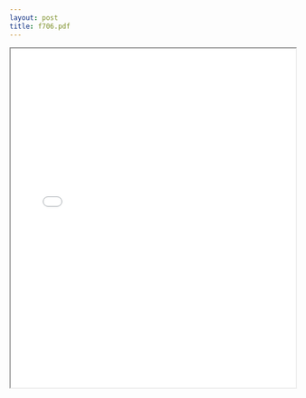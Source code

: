 ```yaml
---
layout: post
title: f706.pdf
---
```


<div class="pdf-container">
<iframe src="irs.ea/assets/pdfs/f706.pdf" height="600" width="100%" allowFullScreen="true"></iframe>
</div>

